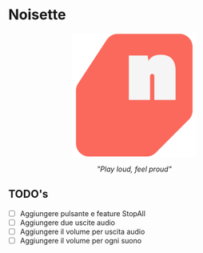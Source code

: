 # Noisette 
<p align="center">
  <img height="250px" src="./assets/icon-1024.png" align="center" />
  <p align="center"><i>"Play loud, feel proud"</i></p>
</p>

## TODO's 

- [ ] Aggiungere pulsante e feature StopAll
- [ ] Aggiungere due uscite audio
- [ ] Aggiungere il volume per uscita audio
- [ ] Aggiungere il volume per ogni suono
